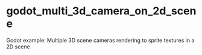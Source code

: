 # godot_multi_3d_camera_on_2d_scene
Godot example: Multiple 3D scene cameras rendering to sprite textures in a 2D scene
